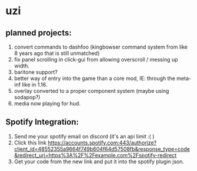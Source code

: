 # uzi

## planned projects:

1. convert commands to dashfoo (kingbowser command system from like 8 years ago that is still unmatched)
2. fix panel scrolling in click-gui from allowing overscroll / messing up width.
3. baritone support?
4. better way of entry into the game than a core mod, IE: through the meta-inf like in 1.16.
5. overlay converted to a proper component system (maybe using sodapop?)
6. media now playing for hud.

## Spotify Integration:

1. Send me your spotify email on discord (it's an api limit :( )
2. Click this
   link https://accounts.spotify.com:443/authorize?client_id=48552355a9664f749b604f64d57508fb&response_type=code&redirect_uri=https%3A%2F%2Fexample.com%2Fspotify-redirect
3. Get your code from the new link and put it into the spotify plugin json.
